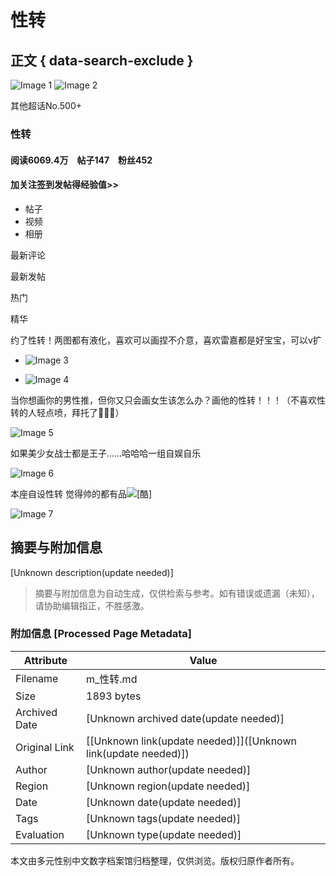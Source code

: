 # 性转

## 正文 { data-search-exclude }


![Image 1](https://wx2.sinaimg.cn/thumb180/0083xopMly8gua7ctaq4mj60hn0hnmy402.jpg)
![Image 2](https://wx2.sinaimg.cn/thumb180/0083xopMly8gua7ctaq4mj60hn0hnmy402.jpg)

其他超话No.500+

### 性转
#### 阅读6069.4万　帖子147　粉丝452

#### 加关注签到发帖得经验值>>

- 帖子
- 视频
- 相册

最新评论

最新发帖

热门

精华

约了性转！两图都有液化，喜欢可以画捏不介意，喜欢雷嘉都是好宝宝，可以v扩

- ![Image 3](https://wx3.sinaimg.cn/orj360/008rpuzOly1hs6ivir6yej31xp2rmkjn.jpg)

- ![Image 4](https://wx2.sinaimg.cn/orj360/008rpuzOly1hs6ivjy1ttj30yi1a0azv.jpg)

当你想画你的男性推，但你又只会画女生该怎么办？画他的性转！！！（不喜欢性转的人轻点喷，拜托了🙏🙏🙏）

![Image 5](https://wx1.sinaimg.cn/orj360/008vXfUMgy1hrwpoljw26j320j2wxu0y.jpg)

如果美少女战士都是王子……哈哈哈一组自娱自乐

![Image 6](https://wx3.sinaimg.cn/orj360/006wHQMdgy1hemfybh1u7j30u01a37e5.jpg)

本座自设性转 觉得帅的都有品![[酷]](https://h5.sinaimg.cn/m/emoticon/icon/default/d_ku-774d16f5ce.png)

![Image 7](https://wx2.sinaimg.cn/orj360/007VjuQHly1hbxhvlk23qj30u00xe0wp.jpg)
<!-- tcd_original_link https://m.weibo.cn/p/index?extparam=%E6%80%A7%E8%BD%AC&containerid=1008080ef6da05431b8cf73b15d34a2ec5357e&luicode=20000061&lfid=4943298764476367&featurecode=newtitle%0A%E6%AC%A2%E8%BF%8E%E5%85%B3%E6%B3%A8BEJ48+TEAM+B+%E5%89%AF%E9%98%9F%E9%95%BF+%E5%88%98%E5%A7%9D%E8%B4%A4%0A%E4%B8%80%E4%B8%AA%E4%B8%B0%E5%AF%8C%E4%BC%9A%E7%8E%A9%E7%9A%84%E5%81%B6%E5%83%8F%E3%80%82%0A%E5%BE%AE%E5%8D%9AID%EF%BC%9ABEJ48-%E5%88%98%E5%A7%9D%E8%B4%A4%0A%0A%E6%AC%A2%E8%BF%8E%E5%85%B3%E6%B3%A8%E5%88%98%E5%A7%9D%E8%B4%A4%E5%BA%94%E6%8F%B4%E4%BC%9A%0A%E5%BA%94%E6%8F%B4%E4%BC%9A%E5%BE%AE%E5%8D%9AID%EF%BC%9ABEJ48-%E5%88%98%E5%A7%9D%E8%B4%A4%E5%BA%94%E6%8F%B4%E4%BC%9A -->


## 摘要与附加信息

<!-- tcd_abstract -->
[Unknown description(update needed)]
<!-- tcd_abstract_end -->

> 摘要与附加信息为自动生成，仅供检索与参考。如有错误或遗漏（未知），请协助编辑指正，不胜感激。

### 附加信息 [Processed Page Metadata]

| Attribute       | Value                                  |
|-----------------|----------------------------------------|
| Filename        | m_性转.md                             |
| Size            | 1893 bytes                           |
| Archived Date   | [Unknown archived date(update needed)]                             |
| Original Link   | [[Unknown link(update needed)]]([Unknown link(update needed)])                       |
| Author          | [Unknown author(update needed)]                               |
| Region          | [Unknown region(update needed)]                               |
| Date            | [Unknown date(update needed)]                                 |
| Tags            | [Unknown tags(update needed)]                                 |
| Evaluation            | [Unknown type(update needed)]                                 |
<!-- tcd_table_end -->

本文由多元性别中文数字档案馆归档整理，仅供浏览。版权归原作者所有。
